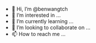 - 👋 Hi, I’m @benwangtch
- 👀 I’m interested in ...
- 🌱 I’m currently learning ...
- 💞️ I’m looking to collaborate on ...
- 📫 How to reach me ...

<!---
benwangtch/benwangtch is a ✨ special ✨ repository because its `README.md` (this file) appears on your GitHub profile.
You can click the Preview link to take a look at your changes.
--->

